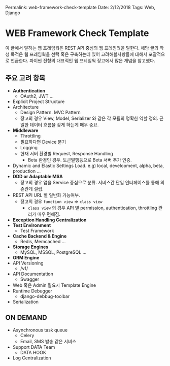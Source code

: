 Permalink: web-framework-check-template
Date: 2/12/2018
Tags: Web, Django

# WEB Framework Check Template

이 글에서 말하는 웹 프레임웍은 REST API 중심의 웹 프레임웍을 말한다. 해당 글의 작성 목적은 웹 프레임웍을 선택 혹은 구축하는데 있어 고려해볼사항들에 대해서 포괄적으로 언급한다. 파이썬 진형의 대표적인 웹 프레임웍 장고에서 많은 개념을 참고했다.

## 주요 고려 항목
* **Authentication**
	* OAuth2, JWT ...
* Explicit Project Structure
* Architecture
	* Design Pattern. MVC Pattern
	* 장고의 경우 View, Model, Serializer 와 같은 각 모듈의 명확한 역할 정의. 균일한 데이터 흐름을 갖게 하는게 매우 중요.
* **Middleware**
	* Throttling
	* 필요하다면 Device 분기
	* Logging
	* 현재 서버 환경별 Request, Response Handling
		* Beta 환경인 경우. 토큰발행등으로 Beta 서버 추가 인증.
* Dynamic and Elastic Settings Load. e.g) local, development, alpha, beta, production ...
* **DDD or Adaptable MSA**
	* 장고의 경우 앱을 Service 중심으로 분류. 서비스간 단일 인터페이스를 통해 의존관계 설립.
* REST API URL 별 일반화 가능여부.
	* 장고의 경우 `function view` => `class view`
		* `class view` 의 경우 API 별 permission, authentication, throttling 관리가 매우 편해짐.
* **Exception Handling Centralization**
* **Test Environment**
	* Test Framework
* **Cache Backend & Engine**
	* Redis, Memcached ...
* **Storage Engines**
	* MySQL, MSSQL, PostgreSQL ...
* **ORM Engine**
* API Versioning
	* /v1/
* API Documentation
	* Swagger
* Web 혹은 Admin 필요시 Template Engine
* Runtime Debugger
	* django-debbug-toolbar
* Serialization

## ON DEMAND
* Asynchronous task queue
	* Celery
	* Email, SMS 발송 같은 서비스
* Support DATA Team
	* DATA HOOK
* Log Centralization
